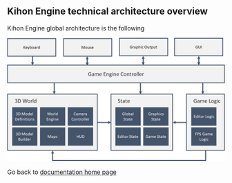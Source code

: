 ## Kihon Engine technical architecture overview

Kihon Engine global architecture is the following

![Screenshot - Move 3D models](kihonEngine-architecture-overview-01.png)

Go back to [ documentation home page](../readme.md)